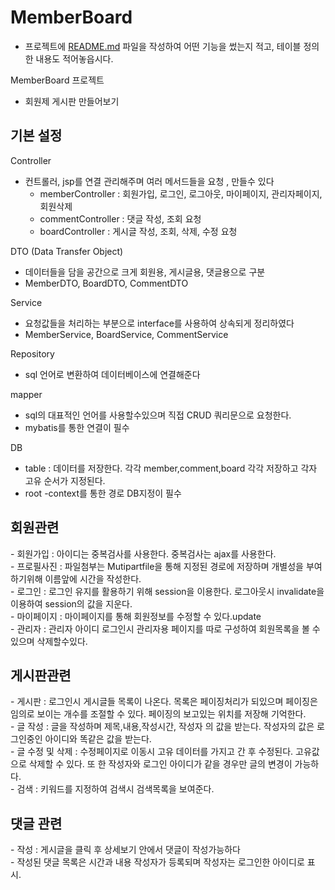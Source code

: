 # MemberBoard

- 프로젝트에 [README.md](http://readme.md/) 파일을 작성하여 어떤 기능을 썼는지 적고, 테이블 정의한 내용도 적어놓읍시다.

MemberBoard 프로젝트
- 회원제 게시판 만들어보기


<h2>기본 설정</h2>

Controller
- 컨트롤러, jsp를 연결 관리해주며 여러 메서드들을 요청 , 만들수 있다
  - memberController : 회원가입, 로그인, 로그아웃, 마이페이지, 관리자페이지, 회원삭제
  - commentController : 댓글 작성, 조회 요청
  - boardController : 게시글 작성, 조회, 삭제, 수정 요청

DTO (Data Transfer Object)
- 데이터들을 담을 공간으로 크게 회원용, 게시글용, 댓글용으로 구분
- MemberDTO, BoardDTO, CommentDTO

Service
- 요청값들을 처리하는 부분으로 interface를 사용하여 상속되게 정리하였다
- MemberService, BoardService, CommentService

Repository
- sql 언어로 변환하여 데이터베이스에 연결해준다

mapper
- sql의 대표적인 언어를 사용할수있으며 직접 CRUD 쿼리문으로 요청한다.
- mybatis를 통한 연결이 필수

DB
- table : 데이터를 저장한다. 각각 member,comment,board 각각 저장하고 각자 고유 순서가 지정된다. 
- root -context를 통한 경로 DB지정이 필수

<h2>회원관련</h2>
- 회원가입 : 아이디는 중복검사를 사용한다. 중복검사는 ajax를 사용한다. <br>
- 프로필사진 : 파일첨부는 Mutipartfile을 통해 지정된 경로에 저장하며 개별성을 부여하기위해 이름앞에 시간을 작성한다.<br>
- 로그인 : 로그인 유지를 활용하기 위해 session을 이용한다. 로그아웃시 invalidate을 이용하여 session의 값을 지운다.<br>
- 마이페이지 : 마이페이지를 통해 회원정보를 수정할 수 있다.update<br>
- 관리자 : 관리자 아이디 로그인시 관리자용 페이지를 따로 구성하여 회원목록을 볼 수 있으며 삭제할수있다.<br>

<h2>게시판관련</h2>
- 게시판 : 로그인시 게시글들 목록이 나온다. 목록은 페이징처리가 되있으며 페이징은 임의로 보이는 개수를 조절할 수 있다. 페이징의 보고있는 위치를 저장해 기억한다. <br>
- 글 작성 : 글을 작성하며 제목,내용,작성시간, 작성자 의 값을 받는다. 작성자의 값은 로그인중인 아이디와 똑같은 값을 받는다.<br>
- 글 수정 및 삭제 : 수정페이지로 이동시 고유 데이터를 가지고 간 후 수정된다. 고유값으로 삭제할 수 있다. 또 한 작성자와 로그인 아이디가 같을 경우만 글의 변경이 가능하다.<br>
- 검색 : 키워드를 지정하여 검색시 검색목록을 보여준다.<br>

<h2>댓글 관련</h2>
- 작성 : 게시글을 클릭 후 상세보기 안에서 댓글이 작성가능하다<br>
- 작성된 댓글 목록은 시간과 내용 작성자가 등록되며 작성자는 로그인한 아이디로 표시.






